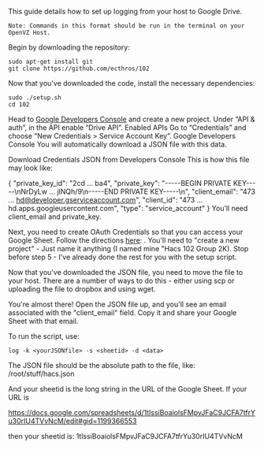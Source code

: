This guide details how to set up logging from your host to Google Drive.

	Note: Commands in this format should be run in the terminal on your OpenVZ Host.

Begin by downloading the repository: 

	sudo apt-get install git
	git clone https://github.com/ecthros/102

Now that you've downloaded the code, install the necessary dependencies:

	sudo ./setup.sh
	cd 102

Head to <a href=https://console.developers.google.com/project>Google Developers Console</a> and create a new project. 
Under “API & auth”, in the API enable “Drive API”.
Enabled APIs
Go to “Credentials” and choose “New Credentials > Service Account Key”.
Google Developers Console
You will automatically download a JSON file with this data.

Download Credentials JSON from Developers Console
This is how this file may look like:

{
    "private_key_id": "2cd … ba4",
    "private_key": "-----BEGIN PRIVATE KEY-----\nNrDyLw … jINQh/9\n-----END PRIVATE KEY-----\n",
    "client_email": "473 … hd@developer.gserviceaccount.com",
    "client_id": "473 … hd.apps.googleusercontent.com",
    "type": "service_account"
}
You’ll need client_email and private_key.

Next, you need to create OAuth Credentials so that you can access your Google Sheet. Follow the directions <a href=http://gspread.readthedocs.io/en/latest/oauth2.html>here</a>: . You'll need to "create a new project" - Just name it anything (I named mine "Hacs 102 Group 2K). Stop before step 5 - I've already done the rest for you with the setup script.

Now that you've downloaded the JSON file, you need to move the file to your host. There are a number of ways to do this - either using scp or uploading the file to dropbox and using wget.

You're almost there! Open the JSON file up, and you'll see an email associated with the "client_email" field. Copy it and share your Google Sheet with that email.

To run the script, use:

	log -k <yourJSONfile> -s <sheetid> -d <data>

The JSON file should be the absolute path to the file, like:
	/root/stuff/hacs.json

And your sheetid is the long string in the URL of the Google Sheet. If your URL is

https://docs.google.com/spreadsheets/d/1tlssiBoaiolsFMpvJFaC9JCFA7tfrYu30rIU4TVvNcM/edit#gid=1199366553

then your sheetid is: 1tlssiBoaiolsFMpvJFaC9JCFA7tfrYu30rIU4TVvNcM
